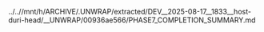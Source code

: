 ../..//mnt/h/ARCHIVE/.UNWRAP/extracted/DEV__2025-08-17__1833__host-duri-head/__UNWRAP/00936ae566/PHASE7_COMPLETION_SUMMARY.md
